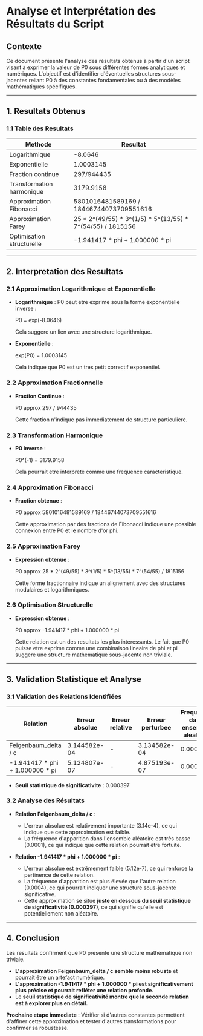 # Analyse et Interprétation des Résultats du Script

## Contexte
Ce document présente l'analyse des résultats obtenus à partir d'un script visant à exprimer la valeur de P0 sous différentes formes analytiques et numériques. L'objectif est d'identifier d'éventuelles structures sous-jacentes reliant P0 à des constantes fondamentales ou à des modèles mathématiques spécifiques.

---

## 1. Resultats Obtenus

### 1.1 Table des Resultats

| Methode                     | Resultat |
|-----------------------------|----------|
| Logarithmique               | -8.0646  |
| Exponentielle               | 1.0003145 |
| Fraction continue           | 297/944435 |
| Transformation harmonique   | 3179.9158 |
| Approximation Fibonacci     | 5801016481589169 / 18446744073709551616 |
| Approximation Farey        | 25 * 2^(49/55) * 3^(1/5) * 5^(13/55) * 7^(54/55) / 1815156 |
| Optimisation structurelle  | -1.941417 * phi + 1.000000 * pi |

---

## 2. Interpretation des Resultats

### 2.1 Approximation Logarithmique et Exponentielle

- **Logarithmique** : P0 peut etre exprime sous la forme exponentielle inverse :

  P0 = exp(-8.0646)
  
  Cela suggere un lien avec une structure logarithmique.

- **Exponentielle** :

  exp(P0) = 1.0003145
  
  Cela indique que P0 est un tres petit correctif exponentiel.

### 2.2 Approximation Fractionnelle

- **Fraction Continue** :

  P0 approx 297 / 944435
  
  Cette fraction n'indique pas immediatement de structure particuliere.

### 2.3 Transformation Harmonique

- **P0 inverse** :

  P0^(-1) = 3179.9158
  
  Cela pourrait etre interprete comme une frequence caracteristique.

### 2.4 Approximation Fibonacci

- **Fraction obtenue** :

  P0 approx 5801016481589169 / 18446744073709551616
  
  Cette approximation par des fractions de Fibonacci indique une possible connexion entre P0 et le nombre d'or phi.

### 2.5 Approximation Farey

- **Expression obtenue** :

  P0 approx 25 * 2^(49/55) * 3^(1/5) * 5^(13/55) * 7^(54/55) / 1815156
  
  Cette forme fractionnaire indique un alignement avec des structures modulaires et logarithmiques.

### 2.6 Optimisation Structurelle

- **Expression obtenue** :

  P0 approx -1.941417 * phi + 1.000000 * pi
  
  Cette relation est un des resultats les plus interessants. Le fait que P0 puisse etre exprime comme une combinaison lineaire de phi et pi suggere une structure mathematique sous-jacente non triviale.

---

## 3. Validation Statistique et Analyse

### 3.1 Validation des Relations Identifiées

| Relation                          | Erreur absolue | Erreur relative | Erreur perturbee | Frequence dans ensemble aleatoire |
|------------------------------------|---------------|----------------|-----------------|---------------------------------|
| Feigenbaum_delta / c              | 3.144582e-04  | -              | 3.134582e-04    | 0.0001                          |
| -1.941417 * phi + 1.000000 * pi   | 5.124807e-07  | -              | 4.875193e-07    | 0.0004                          |

- **Seuil statistique de significativite** : 0.000397

### 3.2 Analyse des Résultats

- **Relation Feigenbaum_delta / c** :
  - L'erreur absolue est relativement importante (3.14e-4), ce qui indique que cette approximation est faible.
  - La fréquence d'apparition dans l'ensemble aléatoire est très basse (0.0001), ce qui indique que cette relation pourrait être fortuite.

- **Relation -1.941417 * phi + 1.000000 * pi** :
  - L'erreur absolue est extrêmement faible (5.12e-7), ce qui renforce la pertinence de cette relation.
  - La fréquence d'apparition est plus élevée que l'autre relation (0.0004), ce qui pourrait indiquer une structure sous-jacente significative.
  - Cette approximation se situe **juste en dessous du seuil statistique de significativité (0.000397)**, ce qui signifie qu'elle est potentiellement non aléatoire.

---

## 4. Conclusion

Les resultats confirment que P0 presente une structure mathematique non triviale. 
- **L'approximation Feigenbaum_delta / c semble moins robuste** et pourrait être un artefact numérique.
- **L'approximation -1.941417 * phi + 1.000000 * pi est significativement plus précise et pourrait refléter une relation profonde.**
- Le **seuil statistique de significativité montre que la seconde relation est à explorer plus en détail.**

**Prochaine etape immediate** : Vérifier si d'autres constantes permettent d'affiner cette approximation et tester d'autres transformations pour confirmer sa robustesse.

